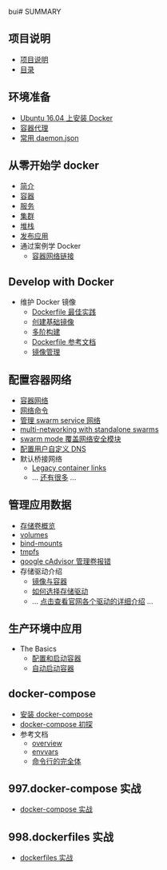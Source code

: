 bui# SUMMARY

## 项目说明

+ [项目说明](/README.md)
+ [目录](/SUMMARY.md)
  
## 环境准备

+ [Ubuntu 16.04 上安装 Docker](./000.get_docker/000.install-docker-ce.md)
+ [容器代理](./999.examples/002.registry_proxy/registry_proxy.md)
+ [常用 daemon.json](/000.get_docker/001.docker-configure-daemon-json.md)

## 从零开始学 docker

+ [简介](/get_started/001.Orientation.md)
+ [容器](/get_started/002.container.md)
+ [服务](/get_started/003.service.md)
+ [集群](/get_started/004.swarm.md)
+ [堆栈](/get_started/005.stack.md)
+ [发布应用](/get_started/006.deploy-your-app.md)
+ 通过案例学 Docker
  + [容器网络链接](/engine/tutorials/networkingcontainers/index.md)

## Develop with Docker

+ 维护 Docker 镜像
  + [Dockerfile 最佳实践](/engine/userguide/eng-image/dockerfile_best-practices.md)
  + [创建基础镜像](/engine/userguide/eng-image/baseimages.md)
  + [多阶构建](/engine/userguide/eng-image/multistage-build.md)
  + [Dockerfile 参考文档](https://docs.docker.com/engine/reference/builder/)
  + [镜像管理](https://docs.docker.com/engine/userguide/eng-image/image_management/)


## 配置容器网络

+ [容器网络](/engine/userguide/networking/container-networking.md)
+ [网络命令](/engine/userguide/networking/work-with-networks.md)
+ [管理 swarm service 网络](/engine/swarm/networking/index.md)
+ [multi-networking with standalone swarms](/engine/userguide/networking/overlay-standalone-swarm.md)
+ [swarm mode 覆盖网络安全模块 ](/engine/userguide/networking/overlay-security-model.md)
+ [配置用户自定义 DNS](/engine/userguide/networking/configure-dns.md)
+ 默认桥接网络
  + [Legacy container links](https://docs.docker.com/engine/userguide/networking/default_network/dockerlinks/)
  + ... [还有很多](https://docs.docker.com/engine/userguide/networking/default_network/dockerlinks/) ...

## 管理应用数据

+ [存储卷概览](/engine/admin/volumes/index.md)
+ [volumes](/engine/admin/volumes/volumes.md)
+ [bind-mounts](/engine/admin/volumes/bind-mounts.md)
+ [tmpfs](/engine/admin/volumes/tmpfs.md)
+ [google cAdvisor 管理卷报错](https://docs.docker.com/engine/admin/troubleshooting_volume_errors/)
+ 存储驱动介绍
  + [镜像与容器](/engine/userguide/storagedriver/imagesandcontainers.md)
  + [如何选择存储驱动](/engine/userguide/storagedriver/selectadriver.md)
  + ... [点击查看官网各个驱动的详细介绍](https://docs.docker.com/engine/userguide/storagedriver/aufs-driver/) ...

## 生产环境中应用

+ The Basics
  + [配置和启动容器](/engine/admin/index.md)
  + [自动启动容器](/engine/admin/start-containers-automatically.md)

## docker-compose

+ [安装 docker-compose](./005.docker_compose/002.install.md)
+ [docker-compose 初探](./005.docker_compose/003.getting_start.md)
+ 参考文档
  + [overview](./005.docker_compose/004.reference/001.overview.md)
  + [envvars](./005.docker_compose/004.reference/002.envvars.md)
  + [命令行的完全体](./005.docker_compose/004.reference/003.command-line_completion.md)

## 997.docker-compose 实战

+ [docker-compose 实战](997.docker-compose-files/README.md)

## 998.dockerfiles 实战

+ [dockerfiles 实战](998.dockerfiles/README.md)